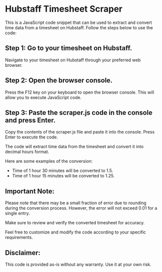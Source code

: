 # Hubstaff Timesheet Scraper

This is a JavaScript code snippet that can be used to extract and convert time data from a timesheet on Hubstaff. Follow the steps below to use the code:

## Step 1: Go to your timesheet on Hubstaff.

Navigate to your timesheet on Hubstaff through your preferred web browser.

## Step 2: Open the browser console.

Press the F12 key on your keyboard to open the browser console. This will allow you to execute JavaScript code.

## Step 3: Paste the scraper.js code in the console and press Enter.

Copy the contents of the scraper.js file and paste it into the console. Press Enter to execute the code.

The code will extract time data from the timesheet and convert it into decimal hours format.

Here are some examples of the conversion:

- Time of 1 hour 30 minutes will be converted to 1.5.
- Time of 1 hour 15 minutes will be converted to 1.25.

## Important Note:

Please note that there may be a small fraction of error due to rounding during the conversion process. However, the error will not exceed 0.01 for a single entry.

Make sure to review and verify the converted timesheet for accuracy.

Feel free to customize and modify the code according to your specific requirements.

## Disclaimer:

This code is provided as-is without any warranty. Use it at your own risk.
